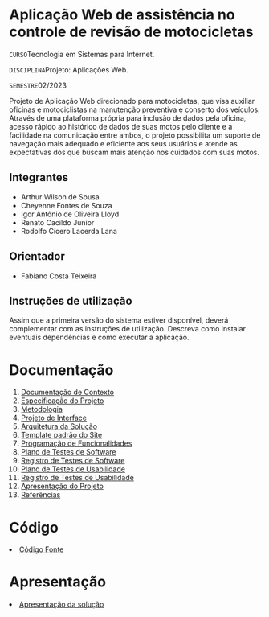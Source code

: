 # Aplicação Web de assistência no controle de revisão de motocicletas

`CURSO`Tecnologia em Sistemas para Internet.

`DISCIPLINA`Projeto: Aplicações Web.

`SEMESTRE`02/2023

Projeto de Aplicação Web direcionado para motocicletas, que visa auxiliar oficinas e motociclistas na manutenção preventiva e conserto dos veículos. Através de uma plataforma própria para inclusão de dados pela oficina, acesso rápido ao histórico de dados de suas motos pelo cliente e a facilidade na comunicação entre ambos, o projeto possibilita um suporte de navegação mais adequado e eficiente aos seus usuários e atende as expectativas dos que buscam mais atenção nos cuidados com suas motos.

## Integrantes

* Arthur Wilson de Sousa
* Cheyenne Fontes de Souza
* Igor Antônio de Oliveira Lloyd 
* Renato Cacildo Junior 
* Rodolfo Cícero Lacerda Lana

## Orientador

* Fabiano Costa Teixeira 

## Instruções de utilização

Assim que a primeira versão do sistema estiver disponível, deverá complementar com as instruções de utilização. Descreva como instalar eventuais dependências e como executar a aplicação.

# Documentação

<ol>
<li><a href="docs/01-Documentação de Contexto.md"> Documentação de Contexto</a></li>
<li><a href="docs/02-Especificação do Projeto.md"> Especificação do Projeto</a></li>
<li><a href="docs/03-Metodologia.md"> Metodologia</a></li>
<li><a href="docs/04-Projeto de Interface.md"> Projeto de Interface</a></li>
<li><a href="docs/05-Arquitetura da Solução.md"> Arquitetura da Solução</a></li>
<li><a href="docs/06-Template padrão do Site.md"> Template padrão do Site</a></li>
<li><a href="docs/07-Programação de Funcionalidades.md"> Programação de Funcionalidades</a></li>
<li><a href="docs/08-Plano de Testes de Software.md"> Plano de Testes de Software</a></li>
<li><a href="docs/09-Registro de Testes de Software.md"> Registro de Testes de Software</a></li>
<li><a href="docs/10-Plano de Testes de Usabilidade.md"> Plano de Testes de Usabilidade</a></li>
<li><a href="docs/11-Registro de Testes de Usabilidade.md"> Registro de Testes de Usabilidade</a></li>
<li><a href="docs/12-Apresentação do Projeto.md"> Apresentação do Projeto</a></li>
<li><a href="docs/13-Referências.md"> Referências</a></li>
</ol>

# Código

<li><a href="src/README.md"> Código Fonte</a></li>

# Apresentação

<li><a href="presentation/README.md"> Apresentação da solução</a></li>
